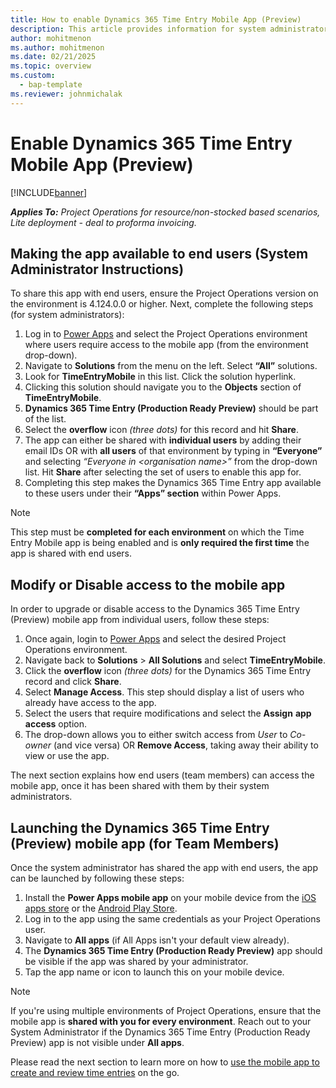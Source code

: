 ```yaml
---
title: How to enable Dynamics 365 Time Entry Mobile App (Preview)
description: This article provides information for system administrators to enable the new Time Entry Mobile App (Preview) for users in their organization.
author: mohitmenon
ms.author: mohitmenon
ms.date: 02/21/2025
ms.topic: overview
ms.custom: 
  - bap-template
ms.reviewer: johnmichalak
---
```


# Enable Dynamics 365 Time Entry Mobile App (Preview)

[!INCLUDE[banner](../includes/banner.md)]

_**Applies To:** Project Operations for resource/non-stocked based scenarios, Lite deployment - deal to proforma invoicing._

## Making the app available to end users (System Administrator Instructions)

To share this app with end users, ensure the Project Operations version on the environment is 4.124.0.0 or higher. Next, complete the following steps (for system administrators):

1. Log in to [Power Apps](https://make.powerapps.com/) and select the Project Operations environment where users require access to the mobile app (from the environment drop-down).
2. Navigate to **Solutions** from the menu on the left. Select **“All”** solutions.
3. Look for **TimeEntryMobile** in this list. Click the solution hyperlink.
4. Clicking this solution should navigate you to the **Objects** section of **TimeEntryMobile**.
5. **Dynamics 365 Time Entry (Production Ready Preview)** should be part of the list.
6. Select the **overflow** icon _(three dots)_ for this record and hit **Share**.
7. The app can either be shared with **individual users** by adding their email IDs OR with **all users** of that environment by typing in **“Everyone”** and selecting _“Everyone in \<organisation name\>”_ from the drop-down list. Hit **Share** after selecting the set of users to enable this app for.
8. Completing this step makes the Dynamics 365 Time Entry app available to these users under their **“Apps” section** within Power Apps.

> [!NOTE]
> This step must be **completed for each environment** on which the Time Entry Mobile app is being enabled and is **only required the first time** the app is shared with end users.

## Modify or Disable access to the mobile app

In order to upgrade or disable access to the Dynamics 365 Time Entry (Preview) mobile app from individual users, follow these steps:

1. Once again, login to [Power Apps](https://make.powerapps.com/) and select the desired Project Operations environment.
2. Navigate back to **Solutions** > **All Solutions** and select **TimeEntryMobile**.
3. Click the **overflow** icon _(three dots)_ for the Dynamics 365 Time Entry record and click **Share**.
4. Select **Manage Access**. This step should display a list of users who already have access to the app.
5. Select the users that require modifications and select the **Assign** **app access** option.
6. The drop-down allows you to either switch access from _User_ to _Co-owner_ (and vice versa) OR **Remove Access**, taking away their ability to view or use the app.

The next section explains how end users (team members) can access the mobile app, once it has been shared with them by their system administrators.

## Launching the Dynamics 365 Time Entry (Preview) mobile app (for Team Members)

Once the system administrator has shared the app with end users, the app can be launched by following these steps:

1. Install the **Power Apps mobile app** on your mobile device from the [iOS apps store](https://apps.apple.com/us/app/power-apps/id1047318566) or the [Android Play Store](https://play.google.com/store/apps/details?id=com.microsoft.msapps&hl=en).
2. Log in to the app using the same credentials as your Project Operations user.
3. Navigate to **All apps** (if All Apps isn't your default view already).
4. The **Dynamics 365 Time Entry (Production Ready Preview)** app should be visible if the app was shared by your administrator.
5. Tap the app name or icon to launch this on your mobile device.

> [!NOTE]
> If you're using multiple environments of Project Operations, ensure that the mobile app is **shared with you for every environment**. Reach out to your System Administrator if the Dynamics 365 Time Entry (Production Ready Preview) app is not visible under **All apps**.

Please read the next section to learn more on how to [use the mobile app to create and review time entries](log-time-using-time-entry-mobile-app.md) on the go.


